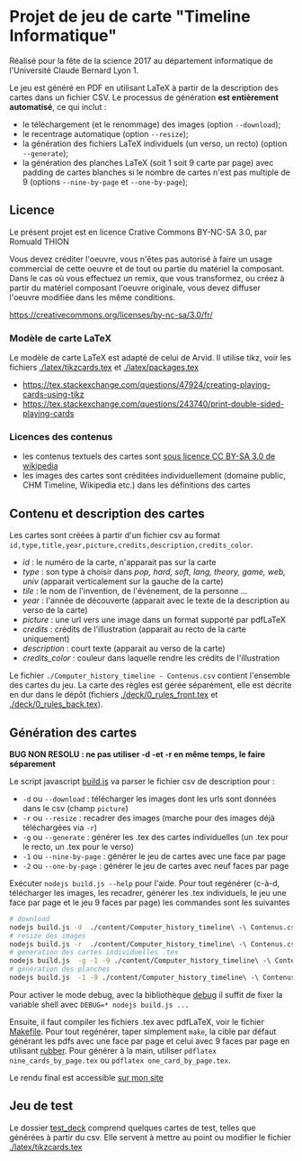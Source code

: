 Projet de jeu de carte "Timeline Informatique"
==============================================

Réalisé pour la fête de la science 2017 au département informatique de l'Université Claude Bernard Lyon 1.

Le jeu est généré en PDF en utilisant LaTeX à partir de la description des cartes dans un fichier CSV.
Le processus de génération **est entièrement automatisé**, ce qui inclut :
  - le téléchargement (et le renommage) des images (option `--download`);
  - le recentrage automatique (option `--resize`);
  - la génération des fichiers LaTeX individuels (un verso, un recto) (option `--generate`);
  - la génération des planches LaTeX (soit 1 soit 9 carte par page) avec padding de cartes blanches si le nombre de cartes n'est pas multiple de 9 (options `--nine-by-page` et `--one-by-page`);

Licence
-------

Le présent projet est en licence Crative Commons BY-NC-SA 3.0, par Romuald THION

Vous devez créditer l'oeuvre, vous n'êtes pas autorisé à faire un usage commercial de cette oeuvre et de tout ou partie du matériel la composant. Dans le cas où vous effectuez un remix, que vous transformez, ou créez à partir du matériel composant l'oeuvre originale, vous devez diffuser l'oeuvre modifiée dans les même conditions.

<https://creativecommons.org/licenses/by-nc-sa/3.0/fr/>

### Modèle de carte LaTeX

Le modèle de carte LaTeX est adapté de celui de Arvid. Il utilise tikz, voir les fichiers [./latex/tikzcards.tex](./latex/tikzcards.tex) et [./latex/packages.tex](./latex/packages.tex)

* <https://tex.stackexchange.com/questions/47924/creating-playing-cards-using-tikz>
* <https://tex.stackexchange.com/questions/243740/print-double-sided-playing-cards>

### Licences des contenus

* les contenus textuels des cartes sont [sous licence CC BY-SA 3.0 de wikipedia](https://fr.wikipedia.org/wiki/Wikip%C3%A9dia:Citation_et_r%C3%A9utilisation_du_contenu_de_Wikip%C3%A9dia)
* les images des cartes sont créditées individuellement (domaine public, CHM Timeline, Wikipedia etc.) dans les définitions des cartes

Contenu et description des cartes
-----------------------------------

Les cartes sont créées à partir d'un fichier csv au format `id,type,title,year,picture,credits,description,credits_color`.

* *id* : le numéro de la carte, n'apparait pas sur la carte
* *type* : son type à choisir dans *pop, hard, soft, lang, theory, game, web, univ* (apparait verticalement sur la gauche de la carte)
* *tile* : le nom de l'invention, de l'événement, de la personne ...
* *year* : l'année de découverte (apparait avec le texte de la description au verso de la carte)
* *picture* : une url vers une image dans un format supporté par pdfLaTeX
* *credits* : crédits de l'illustration (apparait au recto de la carte uniquement)
* *description* : court texte (apparait au verso de la carte)
* *credits_color* : couleur dans laquelle rendre les crédits de l'illustration

Le fichier `./Computer_history_timeline - Contenus.csv` contient l'ensemble des cartes du jeu.
La carte des règles est gérée séparément, elle est décrite en dur dans le dépôt (fichiers [./deck/0_rules_front.tex](./deck/0_rules_front.tex) et  [./deck/0_rules_back.tex](./deck/0_rules_back.tex)).

Génération des cartes
------------------------

**BUG NON RESOLU : ne pas utiliser -d -et -r en même temps, le faire séparement**

Le script javascript [build.js](build.js) va parser le fichier csv de description pour :

* `-d` ou `--download` : télécharger les images dont les urls sont données dans le csv (champ `picture`)
* `-r` ou `--resize` : recadrer des images (marche pour des images déjà téléchargées via `-r`)
* `-g` ou `--generate` : générer les .tex des cartes individuelles (un .tex pour le recto, un .tex pour le verso)
* `-1` ou `--nine-by-page` :  générer le jeu de cartes avec une face par page
* `-2` ou `--one-by-page` : générer le jeu de cartes avec neuf faces par page

Exécuter `nodejs build.js --help` pour l'aide. Pour tout regénérer (c-à-d, télécharger les images, les recadrer, générer les .tex individuels, le jeu une face par page et le jeu 9 faces par page) les commandes sont les suivantes
```bash
# download
nodejs build.js -d  ./content/Computer_history_timeline\ -\ Contenus.csv            
# resize des images
nodejs build.js -r  ./content/Computer_history_timeline\ -\ Contenus.csv   
# generation des cartes individuelles .tex
nodejs build.js  -g -1 -9 ./content/Computer_history_timeline\ -\ Contenus.csv             
# génération des planches
nodejs build.js  -1 -9 ./content/Computer_history_timeline\ -\ Contenus.csv             
```
Pour activer le mode debug, avec la bibliothèque [debug](https://www.npmjs.com/package/debug) il suffit de fixer la variable shell avec `DEBUG=* nodejs build.js ...`

Ensuite, il faut compiler les fichiers .tex avec pdfLaTeX, voir le fichier [Makefile](./Makefile). Pour tout regénérer, taper simplement `make`, la cible par défaut générant les pdfs avec une face par page et celui avec 9 faces par page en utilisant [rubber](https://launchpad.net/rubber/). Pour générer à la main, utiliser `pdflatex nine_cards_by_page.tex` ou `pdflatex one_card_by_page.tex`.

Le rendu final est accessible [sur mon site](http://liris.cnrs.fr/romuald.thion/files/Communication/Timeline/)

Jeu de test
--------------

Le dossier [test_deck](test_deck) comprend quelques cartes de test, telles que générées à partir du csv. Elle servent à mettre au point ou modifier le fichier [./latex/tikzcards.tex](./latex/tikzcards.tex)
